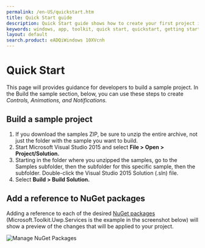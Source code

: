 ```yaml
---
permalink: /en-US/quickstart.htm
title: Quick Start guide
description: Quick Start guide shows how to create your first project in Visual Studio 2015 using the UWP Toolkit
keywords: windows, app, toolkit, quick start, quickstart, getting started
layout: default
search.product: eADQiWindows 10XVcnh
---
```

# Quick Start

This page will provides guidance for developers to build a sample project. In the Build the sample section, below, you can use these steps to create *Controls, Animations, and Notifications.* 

## Build a sample project 

1. If you download the samples ZIP, be sure to unzip the entire archive, not just the folder with the sample you want to build. 
2. Start Microsoft Visual Studio 2015 and select **File > Open > Project/Solution.**
3. Starting in the folder where you unzipped the samples, go to the Samples subfolder, then the subfolder for this specific sample, then the subfolder.  Double-click the Visual Studio 2015 Solution (.sln) file.
4. Select **Build > Build Solution.**

## Add a reference to NuGet packages

Adding a reference to each of the desired [NuGet packages](nugetpackages.md) (Microsoft.Toolkit.Uwp.Services is the example in the screenshot below) will show a preview of the changes that will be applied to your project. 

![Manage NuGet Packages]({{site.baseurl}}/resources/images/AddNugetServices.png)

